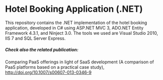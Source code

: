 Hotel Booking Application (.NET)
================================

This repository contains the .NET implementation of the hotel booking application, developed in C# using ASP.NET MVC 3, ADO.NET Entity Framework 4.3.1, and Ninject 3.0. The tools we used are Visual Studio 2010, IIS 7 and SQL Server Express.

##### Check also the related publication:
Comparing PaaS offerings in light of SaaS development (A comparison of PaaS platforms based on a practical case study),
http://doi.org/10.1007/s00607-013-0346-9
